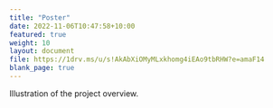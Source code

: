 ```yaml
---
title: "Poster"
date: 2022-11-06T10:47:58+10:00
featured: true
weight: 10
layout: document
file: https://1drv.ms/u/s!AkAbXiOMyMLxkhomg4iEAo9tbRHW?e=amaF14
blank_page: true
---
```


Illustration of the project overview.